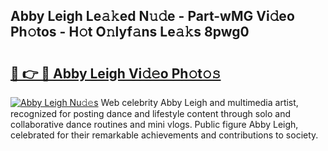 ## Abby Leigh Le𝚊𝚔ed N𝚞𝚍e - Part-wMG Vi𝚍eo Ph𝚘tos - H𝚘t O𝚗lyf𝚊ns Le𝚊𝚔s 8pwg0

# <h2><a href="http://hf8s58z.feru.top/?c=Abby+Leigh">🔗 👉 🔴 Abby Leigh Vi𝚍𝚎o Ph𝚘t𝚘𝚜</a></h2>

[![Abby Leigh Nu𝚍𝚎s](https://i.imgur.com/0TWrTi3.gif)](http://hf8s58z.feru.top/?c=Abby+Leigh)
Web celebrity Abby Leigh and multimedia artist, recognized for posting dance and lifestyle content through solo and collaborative dance routines and mini vlogs. Public figure Abby Leigh, celebrated for their remarkable achievements and contributions to society. 
